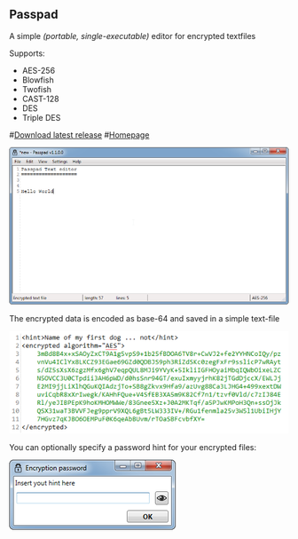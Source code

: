 Passpad
-------

A simple *(portable, single-executable)* editor for encrypted textfiles

Supports:

 - AES-256
 - Blowfish
 - Twofish
 - CAST-128
 - DES
 - Triple DES

#[Download latest release](https://github.com/Mikescher/Passpad/releases)
#[Homepage](http://www.mikescher.de/programs/view/Passpad)

![MainWindow](https://raw.githubusercontent.com/Mikescher/Passpad/master/README-DATA/main.png)

The encrypted data is encoded as base-64 and saved in a simple text-file

![MainWindow](https://raw.githubusercontent.com/Mikescher/Passpad/master/README-DATA/fileformat.png)

You can optionally specify a password hint for your encrypted files:

![MainWindow](https://raw.githubusercontent.com/Mikescher/Passpad/master/README-DATA/hint.png)
